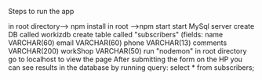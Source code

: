 Steps to run the app

in root directory--> npm install
in root -->npm start
start MySql server
create DB called workizdb
create table called "subscribers" 
(fields: name VARCHAR(60) email VARCHAR(60) phone VARCHAR(13) comments VARCHAR(200) workShop VARCHAR(50)
run "nodemon" in root directory
go to localhost to view the page
After submitting the form on the HP you can see results in the database by running query: select * from subscribers;
